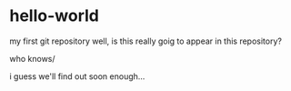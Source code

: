 # hello-world
my first git repository
well, is this really goig to appear in this repository? 

who knows/ 

i guess we'll find out soon enough...
